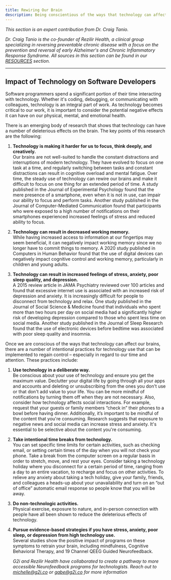 ```yaml
---
title: Rewiring Our Brain
description: Being conscientious of the ways that technology can affect our brains
---
```


<em>This section is an expert contribution from Dr. Craig Tanio.</em>

<em>Dr. Craig Tanio is the co-founder of Rezilir Health, a clinical group specializing in reversing preventable chronic disease with a focus on the prevention and reversal of early Alzheimer's and Chronic Inflammatory Response Syndrome. All sources in this section can be found in our [RESOURCES](/resources/general-resources) section.</em>

---

## Impact of Technology on Software Developers 

Software programmers spend a significant portion of their time interacting with technology. Whether it's coding, debugging, or communicating with colleagues, technology is an integral part of work. As technology becomes critical to our work, it is important to consider the potential negative effects it can have on our physical, mental, and emotional health. 

There is an emerging body of research that shows that technology can have a number of deleterious effects on the brain. The key points of this research are the following: 

1. **Technology is making it harder for us to focus, think deeply, and creatively.**  
Our brains are not well-suited to handle the constant distractions and interruptions of modern technology. They have evolved to focus on one task at a time, and regularly switching between tasks and constant distractions can result in cognitive overload and mental fatigue. Over time, the steady use of technology can rewire our brains and make it difficult to focus on one thing for an extended period of time. A study published in the Journal of Experimental Psychology found that the mere presence of a smartphone, even when it is not in use, can impair our ability to focus and perform tasks. Another study published in the Journal of Computer-Mediated Communication found that participants who were exposed to a high number of notifications on their smartphones experienced increased feelings of stress and reduced ability to focus. 

2. **Technology can result in decreased working memory.**   
While having increased access to information at our fingertips may seem beneficial, it can negatively impact working memory since we no longer have to commit things to memory. A 2020 study published in Computers in Human Behavior found that the use of digital devices can negatively impact cognitive control and working memory, particularly in children and young adults. 

3. **Technology can result in increased feelings of stress, anxiety, poor sleep quality, and depression.**  
A 2015 review article in JAMA Psychiatry reviewed over 100 articles and found that excessive internet use is associated with an increased risk of depression and anxiety. It is increasingly difficult for people to disconnect from technology and relax. One study published in the Journal of Social Science & Medicine found that individuals who spent more than two hours per day on social media had a significantly higher risk of developing depression compared to those who spent less time on social media. Another study
published in the Journal of Sleep Research found that the use of electronic devices before bedtime was associated with poor sleep quality and insomnia. 

Once we are conscious of the ways that technology can affect our brains, there are a number of intentional practices for technology use that can be implemented to regain control – especially in regard to our time and attention. These practices include:

1. **Use technology in a deliberate way.**  
Be conscious about your use of technology and ensure you get the maximum value. Declutter your digital life by going through all your apps and accounts and deleting or unsubscribing from the ones you don't use or that don't add value to your life. 
You can be more mindful of notifications by turning them off when they are not necessary. Also, consider how technology affects social interactions. For example, request that your guests or family members “check in” their phones to a bowl before having dinner. Additionally, it’s important to be mindful of the content that you're consuming. Research suggests that exposure to negative news and social media can increase stress and anxiety. It's essential to be selective about the content you're consuming. 

2. **Take intentional time breaks from technology.**  
You can set specific time limits for certain activities, such as checking email, or setting certain times of the day when you will not check your phone. Take a break from the computer screen on a regular basis in order to stretch, move, and rest your eyes. Consider taking a technology holiday where you disconnect for a certain period of time, ranging from a day to an entire vacation, to recharge and focus on other activities. To relieve any anxiety about taking a tech holiday, give your family, friends, and colleagues a heads-up about your unavailability and turn on an “out of office” automatic email response so people know that you will be away. 

3. **Do non-technologic activities.**  
Physical exercise, exposure to nature, and in-person connection with people have all been shown to reduce the deleterious effects of technology. 

4. **Pursue evidence-based strategies if you have stress, anxiety, poor sleep, or depression from high technology use.**  
Several studies show the positive impact of programs on these symptoms to retrain your brain, including mindfulness, Cognitive Behavioral Therapy, and 19 Channel QEEG Guided Neurofeedback.  

    <em>G2i and Rezilir Health have collaborated to create a pathway to more accessible Neurofeedback programs for technologists. Reach out to michelle@g2i.co or gabe@g2i.co for more information</em>